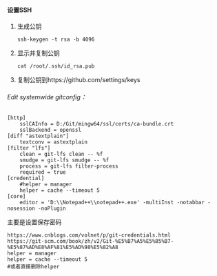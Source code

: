 #### 设置SSH

1. 生成公钥

   `ssh-keygen -t rsa -b 4096`

2. 显示并复制公钥

   `cat /root/.ssh/id_rsa.pub`

3. 复制公钥到https://github.com/settings/keys



###### Edit systemwide gitconfig：

```
[http]
	sslCAInfo = D:/Git/mingw64/ssl/certs/ca-bundle.crt
	sslBackend = openssl
[diff "astextplain"]
	textconv = astextplain
[filter "lfs"]
	clean = git-lfs clean -- %f
	smudge = git-lfs smudge -- %f
	process = git-lfs filter-process
	required = true
[credential]
	#helper = manager
	helper = cache --timeout 5
[core]
	editor = 'D:\\Notepad++\\notepad++.exe' -multiInst -notabbar -nosession -noPlugin
```

主要是设置保存密码

```
https://www.cnblogs.com/volnet/p/git-credentials.html
https://git-scm.com/book/zh/v2/Git-%E5%B7%A5%E5%85%B7-%E5%87%AD%E8%AF%81%E5%AD%98%E5%82%A8
helper = manager
helper = cache --timeout 5
#或者直接删除helper
```

